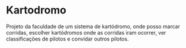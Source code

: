 # Kartodromo
Projeto da faculdade de um sistema de kartódromo, onde posso marcar corridas, escolher kartódromos onde as corridas iram ocorrer, ver classificações de pilotos e convidar outros pilotos. 
